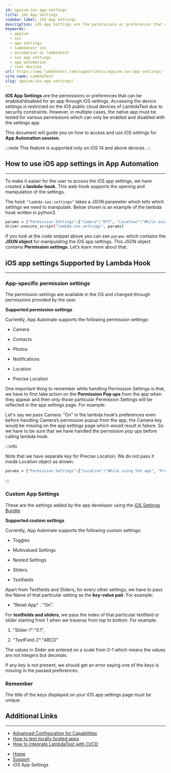 ```yaml
---
id: appium-ios-app-settings
title: iOS App Settings
sidebar_label: iOS App Settings
description: iOS App Settings are the permissions or preferences that can be enabled/disabled for an app through iOS settings.
keywords:
  - appium
  - ios
  - app settings
  - lambdatest ios
  - automation on lambdatest
  - ios app settings
  - app automation
  - real devices
url: https://www.lambdatest.com/support/docs/appium-ios-app-settings/
site_name: LambdaTest
slug: appium-ios-app-settings/
---
```


<script type="application/ld+json"
      dangerouslySetInnerHTML={{ __html: JSON.stringify({
       "@context": "https://schema.org",
        "@type": "BreadcrumbList",
        "itemListElement": [{
          "@type": "ListItem",
          "position": 1,
          "name": "Home",
          "item": "https://www.lambdatest.com"
        },{
          "@type": "ListItem",
          "position": 2,
          "name": "Support",
          "item": "https://www.lambdatest.com/support/docs/"
        },{
          "@type": "ListItem",
          "position": 3,
          "name": "iOS App Settings",
          "item": "https://www.lambdatest.com/support/docs/appium-ios-app-settings/"
        }]
      })
    }}
></script>

**iOS App Settings** are the permissions or preferences that can be enabled/disabled for an app through iOS settings. Accessing the device settings is restricted on the iOS public cloud devices of LambdaTest due to security constraints. However, in multiple cases, the native app must be tested for various permissions which can only be enabled and disabled with the settings app.

This document will guide you on how to access and use iOS settings for **App Automation session.**

:::note
This feature is supported only on iOS 14 and above devices.
:::

## How to use iOS app settings in App Automation

---

To make it easier for the user to access the iOS app settings, we have created a **lambda-hook**. This web-hook supports the opening and manipulation of the settings.

The hook `"lambda-ios-settings"` takes a JSON parameter which tells which settings we need to manipulate. Below shown is an example of the lambda hook written in python3.

```bash
params = {"Permission Settings":{"Camera":"Off", "Location":"While using the app"},"Reset App":"On","Next Page":{"Child Toggle":"On"},"Others":"White","Slider-1":"0.1", "TextField-2":"ABCD", "TextField-1":"XYZ"}
driver.execute_script("lambda-ios-settings", params)
```

If you look at the code snippet above you can see `params` which contains the **JSON object** for manipulating the iOS app settings. This JSON object contains **Permission settings**. Let’s learn more about that.


## iOS app settings Supported by Lambda Hook

---

### App-specific permission settings 
The permission settings are available in the OS and changed through permissions provided by the user.

**Supported permission settings**

Currently, App Automate supports the following permission settings:

- Camera

- Contacts

- Photos

- Notifications

- Location

- Precise Location

One important thing to remember while handling Permission Settings is that, we have to first take action on the **Permission Pop ups** from the app when they appear and then only those particular Permission Settings will be reflected in the app settings page. For example:

Let's say we pass Camera: "On" in the lambda hook’s preferences even before handling Camera’s permission popup from the app, the Camera key would be missing on the app settings page which would result in failure. So we have to be sure that we have handled the permission pop ups before calling lambda hook.

:::info

Note that we have separate key for Precise Location. We do not pass it inside Location object as shown:

```bash
params = {"Permission Settings":{"Location":"While using the app", "Precise Location": "On"}}
```

:::

### Custom App Settings 

These are the settings added by the app developer using the [iOS Settings Bundle](https://developer.apple.com/library/archive/documentation/Cocoa/Conceptual/UserDefaults/Preferences/Preferences.html#//apple_ref/doc/uid/10000059i-CH6-SW11).

**Supported custom settings**

Currently, App Automate supports the following custom settings:

- Toggles

- Multivalued Settings

- Nested Settings

- Sliders

- Textfields

Apart from Textfields and Sliders, for every other settings, we have to pass the Name of that particular setting as the **key-value pair**. For example:

- "Reset App" : "On".

For **textfields and sliders**, we pass the index of that particular textfield or slider starting from 1 when we traverse from top to bottom. For example:

1. "Slider-1":"0.1",

2. "TextField-2":"ABCD"

The values in Slider are entered on a scale from 0-1 which means the values are not integers but decimals.

If any key is not present, we should get an error saying one of the keys is missing in the passed preferences.

### Remember

The title of the keys displayed on your iOS app settings page must be unique.


## Additional Links

---

- [Advanced Configuration for Capabilities](https://www.lambdatest.com/support/docs/desired-capabilities-in-appium/)
- [How to test locally hosted apps](https://www.lambdatest.com/support/docs/testing-locally-hosted-pages/)
- [How to integrate LambdaTest with CI/CD](https://www.lambdatest.com/support/docs/integrations-with-ci-cd-tools/)

<nav aria-label="breadcrumbs">
  <ul className="breadcrumbs">
    <li className="breadcrumbs__item">
      <a className="breadcrumbs__link" target="_self" href="https://www.lambdatest.com">
        Home
      </a>
    </li>
    <li className="breadcrumbs__item">
      <a className="breadcrumbs__link" target="_self" href="https://www.lambdatest.com/support/docs/">
        Support
      </a>
    </li>
    <li className="breadcrumbs__item breadcrumbs__item--active">
      <span className="breadcrumbs__link">
      iOS App Settings
      </span>
    </li>
  </ul>
</nav>
